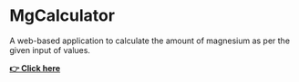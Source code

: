 # MgCalculator
A web-based application to calculate the amount of magnesium as per the given input of values.


  


**[ 👉  Click here](https://abhijeetbyte.github.io/MgCalculator/)**


